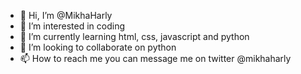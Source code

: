 - 👋 Hi, I’m @MikhaHarly
- 👀 I’m interested in coding
- 🌱 I’m currently learning html, css, javascript and python
- 💞️ I’m looking to collaborate on python
- 📫 How to reach me you can message me on twitter @mikhaharly

<!---
MikhaHarly/MikhaHarly is a ✨ special ✨ repository because its `README.md` (this file) appears on your GitHub profile.
You can click the Preview link to take a look at your changes.
--->
